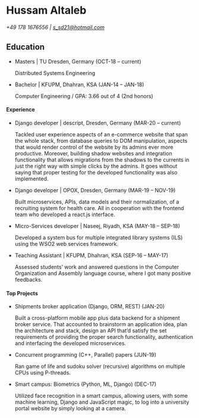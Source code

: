 Hussam Altaleb
============
###### +49 178 1676556 | s_sd21@hotmail.com


Education
-----

- Masters | TU Dresden, Germany       (OCT-18 – current)     

    Distributed Systems Engineering

- Bachelor | KFUPM, Dhahran, KSA      (JAN-14 – JAN-18)
  
    Computer Engineering / GPA: 3.66 out of 4 (2nd honors)

#### Experience

- Django developer | descript, Dresden, Germany     (MAR-20 – current)

  Tackled user experience aspects of an e-commerce website that span the whole stack, from database queries to DOM manipulation, aspects that would render control of the website by its admins ever more productive. Moreover, building shadow websites and integration functionality that allows migrations from the shadows to the currents in just the right way with simple clicks by the admins. It goes without saying that proper testing for the developed functionality was also implemented.

- Django developer | OPOX, Dresden, Germany       (MAR-19 – NOV-19)

  Built microservices, APIs, data models and their normalization, of a recruiting system for health care. All in cooperation with the frontend team who developed a react.js interface.

- Micro-Services developer | Naseej, Riyadh, KSA         (MAY-18 – SEP-18)

  Developed a system bus for multiple integrated library systems (ILS) using the WSO2 web services framework.

- Teaching Assistant | KFUPM, Dhahran, KSA          (SEP-16 – MAY-17)

  Assessed students’ work and answered questions in the Computer Organization and Assembly language course, where I got many positive feedbacks.


#### Top Projects

- Shipments broker application (Django, ORM, REST)       (JAN-20)

  Built a cross-platform mobile app plus data backend for a shipment broker service. That accounted to brainstorm an application idea, plan the architecture and stack, design an API that’d satisfy the set requirements of providing the proper search functionality, authentication and interfacing the developed microservices.

- Concurrent programming (C++, Parallel) papers     (JUN-19)
  
  Ran game of life and sudoku solver (recursive) algorithms on multiple CPUs using P-threads.

- Smart campus: Biometrics (Python, ML, Django)    (DEC-17)
  
  Utilized face recognition in a smart campus, allowing users, with some machine learning, Django and JavaScript magic, to log into a university portal website by simply looking at a camera.
